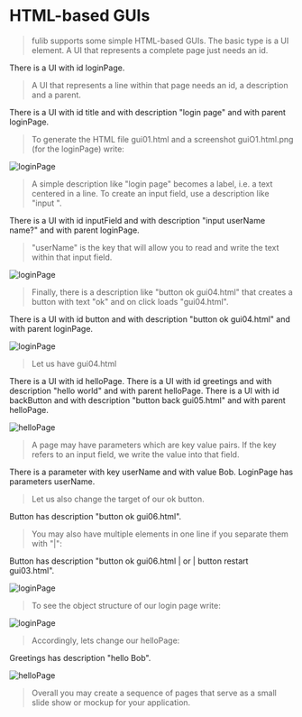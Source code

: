 # HTML-based GUIs

> fulib supports some simple HTML-based GUIs.
> The basic type is a UI element.
> A UI that represents a complete page just needs an id.

There is a UI with id loginPage.

> A UI that represents a line within that page needs an id, a description and a parent.

There is a UI with id title and with description "login page" and with parent loginPage.

> To generate the HTML file gui01.html and a screenshot guiO1.html.png (for the loginPage) write:

![loginPage](gui01.html.png)

> A simple description like "login page" becomes a label, i.e. a text centered in a line.
> To create an input field, use a description like "input <name> <prompt text>".

There is a UI with id inputField and with description "input userName name?" and with parent loginPage.

> "userName" is the key that will allow you to read and write the text within that input field.

![loginPage](gui02.html.png)

> Finally, there is a description like "button ok gui04.html" that creates a button
> with text "ok" and on click loads "gui04.html".

There is a UI with id button and with description "button ok gui04.html" and with parent loginPage.

![loginPage](gui03.html.png)

> Let us have gui04.html

There is a UI with id helloPage.
There is a UI with id greetings and with description "hello world" and with parent helloPage.
There is a UI with id backButton and with description "button back gui05.html" and with parent helloPage.

![helloPage](gui04.html.png)

> A page may have parameters which are key value pairs.
> If the key refers to an input field, we write the value into that field.

There is a parameter with key userName and with value Bob.
LoginPage has parameters userName.

> Let us also change the target of our ok button.

Button has description "button ok gui06.html".

> You may also have multiple elements in one line if you separate them with "|":

Button has description "button ok gui06.html | or | button restart gui03.html".

![loginPage](gui05.html.png)

> To see the object structure of our login page write:

![loginPage](loginPage.png)

> Accordingly, lets change our helloPage:

Greetings has description "hello Bob".

![helloPage](gui06.html.png)

> Overall you may create a sequence of pages that serve as a small slide show or mockup for your application.
